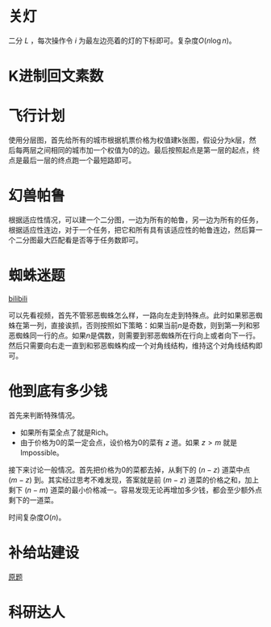 # 关灯

二分 $L$ ，每次操作令 $i$ 为最左边亮着的灯的下标即可。复杂度$O(n \log n)$。

# K进制回文素数



# 飞行计划

使用分层图，首先给所有的城市根据机票价格为权值建k张图，假设分为k层，然后每两层之间相同的城市加一个权值为0的边。最后按照起点是第一层的起点，终点是最后一层的终点跑一个最短路即可。


# 幻兽帕鲁

根据适应性情况，可以建一个二分图，一边为所有的帕鲁，另一边为所有的任务，根据适应性连边，对于一个任务，把它和所有具有该适应性的帕鲁连边，然后算一个二分图最大匹配看是否等于任务数即可。

# 蜘蛛迷题

[bilibili](https://www.bilibili.com/video/BV19p4y1j7PV/?share_source=copy_web&vd_source=3488c087a936a8f248592139f59da9fb)

可以先看视频，首先不管邪恶蜘蛛怎么样，一路向左走到特殊点。此时如果邪恶蜘蛛在第一列，直接诶抓，否则按照如下策略：如果当前$n$是奇数，则到第一列和邪恶蜘蛛同一行的点。如果$n$是偶数，则需要到邪恶蜘蛛所在行向上或者向下一行。然后只需要向右走一直到和邪恶蜘蛛构成一个对角线结构，维持这个对角线结构即可。

# 他到底有多少钱

首先来判断特殊情况。

+ 如果所有菜全点了就是Rich。
+ 由于价格为0的菜一定会点，设价格为0的菜有 $z$ 道。如果 $z>m$ 就是 Impossible。

接下来讨论一般情况。首先把价格为0的菜都去掉，从剩下的 $(n-z)$ 道菜中点 $(m-z)$ 到。其实经过思考不难发现，答案就是前 $(m-z)$ 道菜的价格之和，加上剩下 $(n-m)$ 道菜的最小价格减一。容易发现无论再增加多少钱，都会至少额外点剩下的一道菜。

时间复杂度$O(n)$。

# 补给站建设

[原题](https://sua.ac/wiki/2023-provincial-guangdong/b/)

# 科研达人



